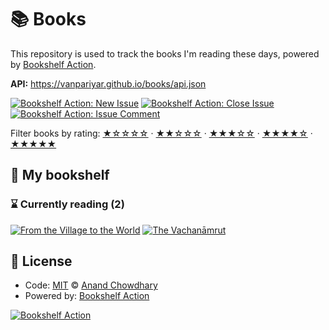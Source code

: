 # 📚 Books

This repository is used to track the books I'm reading these days, powered by [Bookshelf Action](https://github.com/AnandChowdhary/bookshelf-action).

**API:** https://vanpariyar.github.io/books/api.json

[![Bookshelf Action: New Issue](https://github.com/AnandChowdhary/books/workflows/Bookshelf%20Action:%20New%20Issue/badge.svg)](https://github.com/AnandChowdhary/bookshelf-action/actions?query=workflow%3A%Bookshelf+Action%3A+New+Issue%22)
[![Bookshelf Action: Close Issue](https://github.com/AnandChowdhary/books/workflows/Bookshelf%20Action:%20Close%20Issue/badge.svg)](https://github.com/AnandChowdhary/bookshelf-action/actions?query=workflow%3A%Bookshelf+Action%3A+Close+Issue%22)
[![Bookshelf Action: Issue Comment](https://github.com/AnandChowdhary/books/workflows/Bookshelf%20Action:%20Issue%20Comment/badge.svg)](https://github.com/AnandChowdhary/bookshelf-action/actions?query=workflow%3A%Bookshelf+Action%3A+Issue+Comment%22)

Filter books by rating:
[★☆☆☆☆](https://github.com/vanpariyar/books/issues?q=is:issue+label:%22rating:+1/5%22+) ·
[★★☆☆☆](https://github.com/vanpariyar/books/issues?q=is:issue+label:%22rating:+2/5%22+) ·
[★★★☆☆](https://github.com/vanpariyar/books/issues?q=is:issue+label:%22rating:+3/5%22+) ·
[★★★★☆](https://github.com/vanpariyar/books/issues?q=is:issue+label:%22rating:+4/5%22+) ·
[★★★★★](https://github.com/vanpariyar/books/issues?q=is:issue+label:%22rating:+5/5%22+)

## 📖 My bookshelf

<!--start:bookshelf-action-->
### ⌛ Currently reading (2)

[![From the Village to the World](https://images.weserv.nl/?url=http%3A%2F%2Fbooks.google.com%2Fbooks%2Fcontent%3Fid%3D43jeEAAAQBAJ%26printsec%3Dfrontcover%26img%3D1%26zoom%3D1%26edge%3Dcurl%26source%3Dgbs_api&w=128&h=196&fit=contain)](https://github.com/vanpariyar/books/issues/5 "From the Village to the World by Manu Patolia, Kailash Mota")
[![The Vachanāmrut](https://images.weserv.nl/?url=https%3A%2F%2Ftse2.mm.bing.net%2Fth%3Fq%3DThe%2520Vachan%25C4%2581mrut%2520by%2520Swami%2520Sahaj%25C4%2581nanda%252C%2520Bochasanvasi%2520Shri%2520Aksharpurushottama%2520Sanstha%26w%3D256%26c%3D7%26rs%3D1%26p%3D0%26dpr%3D3%26pid%3D1.7%26mkt%3Den-IN%26adlt%3Dmoderate&w=128&h=196&fit=contain)](https://github.com/vanpariyar/books/issues/4 "The Vachanāmrut by Swami Sahajānanda, Bochasanvasi Shri Aksharpurushottama Sanstha")

<!--end:bookshelf-action-->

## 📄 License

- Code: [MIT](./LICENSE) © [Anand Chowdhary](https://anandchowdhary.com)
- Powered by: [Bookshelf Action](https://github.com/AnandChowdhary/bookshelf-action)

[![Bookshelf Action](https://github.com/AnandChowdhary/bookshelf-action/blob/HEAD/assets/logo.svg)](https://github.com/AnandChowdhary/bookshelf-action)
